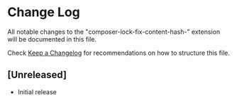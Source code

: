 # Change Log

All notable changes to the "composer-lock-fix-content-hash-" extension will be documented in this file.

Check [Keep a Changelog](http://keepachangelog.com/) for recommendations on how to structure this file.

## [Unreleased]

- Initial release